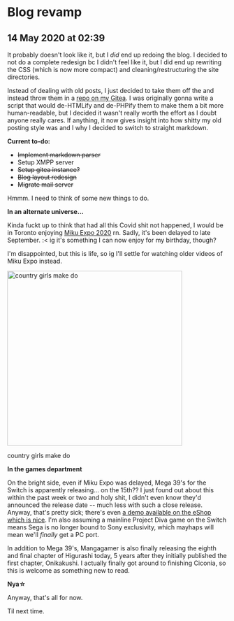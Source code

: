 # Blog revamp

## 14 May 2020 at 02:39

It probably doesn't look like it, but I *did* end up redoing the blog. I decided to not do a complete redesign bc I didn't feel like it, but I did end up rewriting the CSS (which is now more compact) and cleaning/restructuring the site directories.

Instead of dealing with old posts, I just decided to take them off the and instead throw them in a [repo on my Gitea](https://git.feargarden.xyz/reactor/snippets/src/branch/master/blog-archive). I was originally gonna write a script that would de-HTMLify and de-PHPify them to make them a bit more human-readable, but I decided it wasn't really worth the effort as I doubt anyone really cares. If anything, it now gives insight into how shitty my old posting style was and I why I decided to switch to straight markdown.

**Current to-do:**

* ~~Implement markdown parser~~
* Setup XMPP server
* ~~Setup gitea instance?~~
* ~~Blog layout redesign~~
* ~~Migrate mail server~~

Hmmm. I need to think of some new things to do.

**In an alternate universe...**

Kinda fuckt up to think that had all this Covid shit not happened, I would be in Toronto enjoying [Miku Expo 2020](https://mikuexpo.com/usaca2020/) rn. Sadly, it's been delayed to late September. :< ig it's something I can now enjoy for my birthday, though?

I'm disappointed, but this is life, so ig I'll settle for watching older videos of Miku Expo instead.

<img src="https://scenecore.net/media/c601a02f41790beea1b973d5d64bfbfb37551fd266040e573efc3e40e2634fb8.jpg" width="400px" alt="country girls make do">

country girls make do

**In the games department**

On the bright side, even if Miku Expo was delayed, Mega 39's for the Switch is apparently releasing... on the 15th?? I just found out about this within the past week or two and holy shit, I didn't even know they'd announced the release date -- much less with such a close release. Anyway, that's pretty sick; there's even [a demo available on the eShop which is nice](https://www.nintendo.com/games/detail/hatsune-miku-project-diva-mega-mix-switch/). I'm also assuming a mainline Project Diva game on the Switch means Sega is no longer bound to Sony exclusivity, which mayhaps will mean we'll *finally* get a PC port. 

In addition to Mega 39's, Mangagamer is also finally releasing the eighth and final chapter of Higurashi today, 5 years after they initially published the first chapter, Onikakushi. I actually finally got around to finishing Ciconia, so this is welcome as something new to read.

**Nya&#9734;**

Anyway, that's all for now.

Til next time.